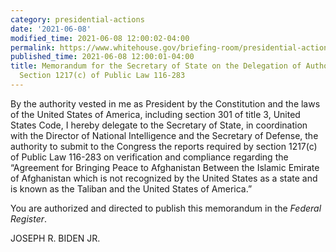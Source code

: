 ```yaml
---
category: presidential-actions
date: '2021-06-08'
modified_time: 2021-06-08 12:00:02-04:00
permalink: https://www.whitehouse.gov/briefing-room/presidential-actions/2021/06/08/memorandum-for-the-secretary-of-state-on-the-delegation-of-authority-under-section-1217c-of-public-law-116-283/
published_time: 2021-06-08 12:00:01-04:00
title: Memorandum for the Secretary of State on the Delegation of Authority Under
  Section 1217(c) of Public Law 116-283
---
```

 
By the authority vested in me as President by the Constitution and the
laws of the United States of America, including section 301 of title 3,
United States Code, I hereby delegate to the Secretary of State, in
coordination with the Director of National Intelligence and the
Secretary of Defense, the authority to submit to the Congress the
reports required by section 1217(c) of Public Law 116-283 on
verification and compliance regarding the “Agreement for Bringing Peace
to Afghanistan Between the Islamic Emirate of Afghanistan which is not
recognized by the United States as a state and is known as the Taliban
and the United States of America.”    
  
You are authorized and directed to publish this memorandum in the
*Federal Register*.

JOSEPH R. BIDEN JR.
